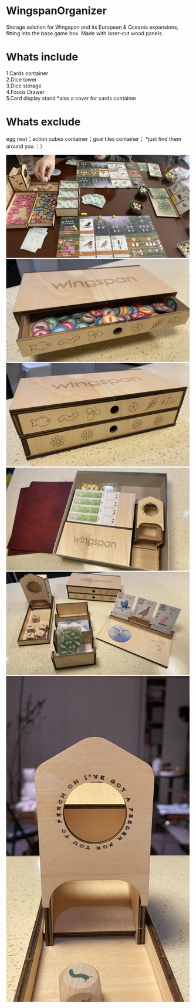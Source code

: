 # WingspanOrganizer
Storage solution for Wingspan and its European &amp; Oceania expansions, fitting into the base game box. Made with laser-cut wood panels.<br>

# Whats include
1.Cards container<br>
2.Dice tower<br>
3.Dice storage<br>
4.Foods Drawer<br>
5.Card display stand *also a cover for cards container<br>

# Whats exclude
egg nest；action cubes container；goal tiles container；
*just find them around you ：）

<img src="images/preview1.jpeg" alt="Wingspan Storage Design" width="500">
<img src="images/preview6.jpeg" alt="Wingspan Storage Design" width="500">
<img src="images/preview2.jpeg" alt="Wingspan Storage Design" width="500">
<img src="images/preview5.jpeg" alt="Wingspan Storage Design" width="500">
<img src="images/preview4.jpeg" alt="Wingspan Storage Design" width="500">
<img src="images/preview3.jpeg" alt="Wingspan Storage Design" width="500">
